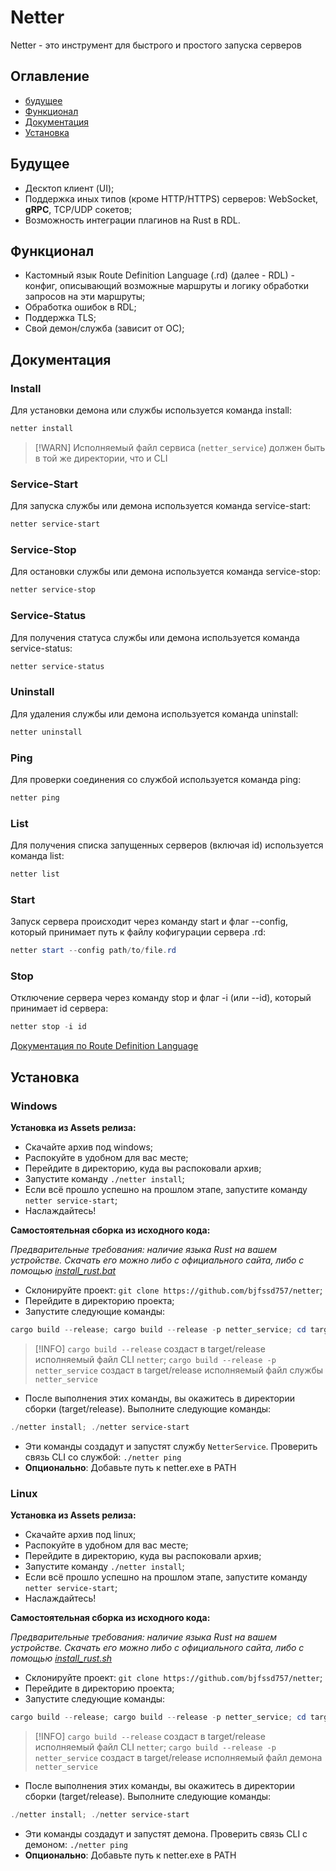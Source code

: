 # Netter

Netter - это инструмент для быстрого и простого запуска серверов

## Оглавление

* [будущее](#будущее)
* [Функционал](#функционал)
* [Документация](#документация)
* [Установка](#установка)

## Будущее

* Десктоп клиент (UI);
* Поддержка иных типов (кроме HTTP/HTTPS) серверов: WebSocket, **gRPC**, TCP/UDP сокетов;
* Возможность интеграции плагинов на Rust в RDL.

## Функционал

* Кастомный язык Route Definition Language (.rd) (далее - RDL) - конфиг, описывающий возможные маршруты и логику обработки запросов на эти маршруты;
* Обработка ошибок в RDL;
* Поддержка TLS;
* Свой демон/служба (зависит от ОС);

## Документация

### Install

Для установки демона или службы используется команда install:

```powershell
netter install
```

> [!WARN]
> Исполняемый файл сервиса (`netter_service`) должен быть в той же директории, что и CLI

### Service-Start

Для запуска службы или демона используется команда service-start:

```powershell
netter service-start
```

### Service-Stop

Для остановки службы или демона используется команда service-stop:

```powershell
netter service-stop
```

### Service-Status

Для получения статуса службы или демона используется команда service-status:

```powershell
netter service-status
```

### Uninstall

Для удаления службы или демона используется команда uninstall:

```powershell
netter uninstall
```

### Ping

Для проверки соединения со службой используется команда ping:

```powershell
netter ping
```

### List

Для получения списка запущенных серверов (включая id) используется команда list:

```powershell
netter list
```

### Start

Запуск сервера происходит через команду start и флаг --config, который принимает путь к файлу кофигурации сервера .rd:

```powershell
netter start --config path/to/file.rd
```

### Stop

Отключение сервера через команду stop и флаг -i (или --id), который принимает id сервера:

```powershell
netter stop -i id
```

[Документация по Route Definition Language](RDL_DOCUMENTATION_ru.md)

## Установка

### Windows

**Установка из Assets релиза:**

* Скачайте архив под windows;
* Распокуйте в удобном для вас месте;
* Перейдите в директорию, куда вы распоковали архив;
* Запустите команду `./netter install`;
* Если всё прошло успешно на прошлом этапе, запустите команду `netter service-start`;
* Наслаждайтесь!

**Самостоятельная сборка из исходного кода:**

*Предварительные требования: наличие языка Rust на вашем устройстве. Скачать его можно либо с официального сайта, либо с помощью [install_rust.bat](install_rust.bat)*

* Склонируйте проект: `git clone https://github.com/bjfssd757/netter`;
* Перейдите в директорию проекта;
* Запустите следующие команды:

```powershell
cargo build --release; cargo build --release -p netter_service; cd target/release
```

> [!INFO]
> `cargo build --release` создаст в target/release исполняемый файл CLI `netter`;
> `cargo build --release -p netter_service` создаст в target/release исполняемый файл службы `netter_service`

* После выполнения этих команды, вы окажитесь в директории сборки (target/release). Выполните следующие команды:

```powershell
./netter install; ./netter service-start
```

* Эти команды создадут и запустят службу `NetterService`. Проверить связь CLI со службой: `./netter ping`
* **Опционально**: Добавьте путь к netter.exe в PATH

### Linux

**Установка из Assets релиза:**

* Скачайте архив под linux;
* Распокуйте в удобном для вас месте;
* Перейдите в директорию, куда вы распоковали архив;
* Запустите команду `./netter install`;
* Если всё прошло успешно на прошлом этапе, запустите команду `netter service-start`;
* Наслаждайтесь!

**Самостоятельная сборка из исходного кода:**

*Предварительные требования: наличие языка Rust на вашем устройстве. Скачать его можно либо с официального сайта, либо с помощью [install_rust.sh](install_rust.sh)*

* Склонируйте проект: `git clone https://github.com/bjfssd757/netter`;
* Перейдите в директорию проекта;
* Запустите следующие команды:

```powershell
cargo build --release; cargo build --release -p netter_service; cd target/release
```

> [!INFO]
> `cargo build --release` создаст в target/release исполняемый файл CLI `netter`;
> `cargo build --release -p netter_service` создаст в target/release исполняемый файл демона `netter_service`

* После выполнения этих команды, вы окажитесь в директории сборки (target/release). Выполните следующие команды:

```powershell
./netter install; ./netter service-start
```

* Эти команды создадут и запустят демона. Проверить связь CLI с демоном: `./netter ping`
* **Опционально**: Добавьте путь к netter.exe в PATH
